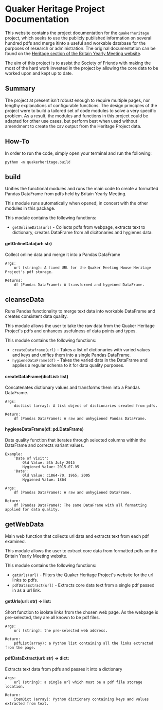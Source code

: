 # Quaker Heritage Project Documentation

This website contains the project documentation for the `quakerheritage` project, which seeks to use the publicly published information on several hundred pdfs and merge itinto a useful and workable database for the purposes of research or administration. The original documentation can be found on the [Heritage section of the Britain Yearly Meeting website](https://heritage.quaker.org.uk). 

The aim of this project is to assist the Society of Friends with making the most of the hard work invested in the project by allowing the core data to be worked upon and kept up to date.

## Summary

The project at present isn't robust enough to require multiple pages, nor lengthy explanations of configurable functions. The design principles of the project were to build a tailored set of code modules to solve a very specific problem. As a result, the modules and functions in this project could be adapted for other use cases, but perform best when used without amendment to create the csv output from the Heritage Project data. 

## How-To

In order to run the code, simply open your terminal and run the following:

    python -m quakerheritage.build

## build
Unifies the functional modules and runs the main code to create a formatted Pandas DataFrame from pdfs held by Britain Yearly Meeting.

This module runs automatically when opened, in concert with the other modules in this package. 

This module contains the following functions:

- `getOnlineData(url)` - Collects pdfs from webpage, extracts text to dictionary, creates DataFrame from all dicitonaries and hygienes data.

#### getOnlineData(url: str)
Collect online data and merge it into a Pandas DataFrame
    
    Args:
        url (string): A fixed URL for the Quaker Meeting House Heritage Project's pdf storage.
        
    Returns:
        df (Pandas DataFrame): A transformed and hygeined DataFrame.
        
## cleanseData
Runs Pandas functionality to merge text data into workable DataFrame and creates consistent data quality.

This module allows the user to take the raw data from the Quaker Heritage Project's pdfs and enhances usefulness of data points and types.

This module contains the following functions:

- `createDataframe(url)` - Takes a list of dictionaries with varied values and keys and unifies them into a single Pandas DataFrame.
- `hygieneDataFrame(df)` - Takes the varied data in the DataFrame and applies a regular schema to it for data quality purposes.

#### createDataFrame(dictList: list)
Concatenates dictionary values and transforms them into a Pandas DataFrame.

    Args:
        dictList (array): A list object of dictionaries created from pdfs.

    Return:
        df (Pandas DataFrame): A raw and unhygiened Pandas DataFrame.

#### hygieneDataFrame(df: pd.DataFrame)
Data quality function that iterates through selected columns within the DataFrame and corrects variant values.

    Example:
        'Date of Visit': 
            Old Value: 5th July 2015
            Hygiened Value: 2015-07-05
        'Date':
            Old Value: c1864-70, 1965; 2005
            Hygiened Value: 1864

    Args:
        df (Pandas DataFrame): A raw and unhygiened DataFrame.

    Return:
        df (Pandas DataFrame): The same DataFrame with all formatting applied for data quality.
        
## getWebData
Main web function that collects url data and extracts text from each pdf examined.

This module allows the user to extract core data from formatted pdfs on the Britain Yearly Meeting website.

This module contains the following functions:

- `getUrls(url)` - Filters the Quaker Heritage Project's website for the url links to pdfs.
- `pdfDataExtract(url)` - Extracts core data text from a single pdf passed in as a url link.

#### getUrls(url: str) -> list:
Short function to isolate links from the chosen web page. As the webpage is pre-selected, they are all known to be pdf files.

    Args:
        url (string): the pre-selected web address.

    Return:
        pdfList(array): a Python list containing all the links extracted from the page. 
        
#### pdfDataExtract(url: str) -> dict:
Extracts text data from pdfs and passes it into a dictionary

    Args:
        url (string): a single url which must be a pdf file storage location.

    Return:
        itemDict (array): Python dictionary containing keys and values extracted from text.
